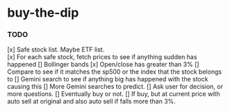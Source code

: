 # buy-the-dip

### TODO

[x] Safe stock list. Maybe ETF list.   
[x] For each safe stock, fetch prices to see if anything sudden has happened
    [] Bollinger bands
    [x] Open/close has greater than 3%
    [] Compare to see if it matches the sp500 or the index that the stock belongs to
[] Gemini search to see if anything big has happened with the stock causing this
[] More Gemini searches to predict. 
[] Ask user for decision, or more questions.
[] Eventually buy or not. 
[] If buy, but at current price with auto sell at original and also auto sell if falls more than 3%. 
